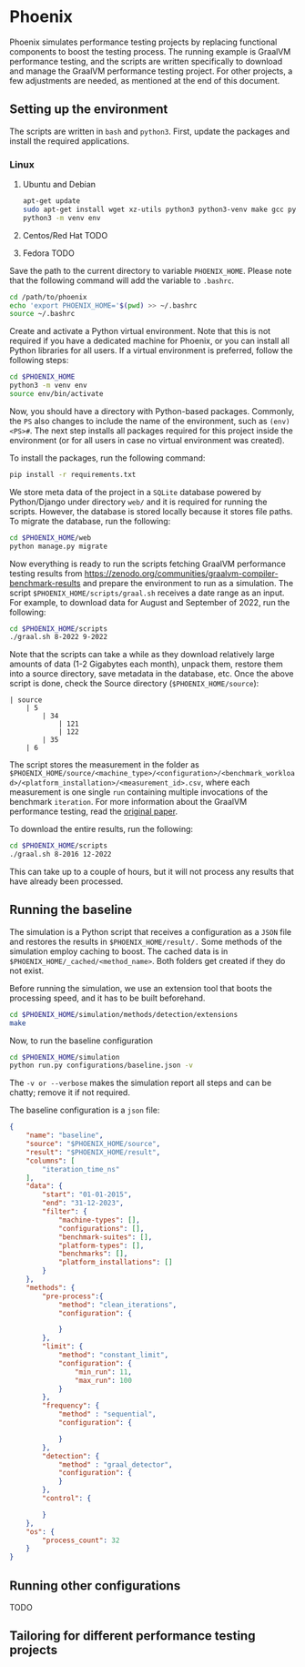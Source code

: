 # Phoenix
Phoenix simulates performance testing projects by replacing functional components to boost the testing process. The running example is GraalVM performance testing, and the scripts are written specifically to download and manage the GraalVM performance testing project. For other projects, a few adjustments are needed, as mentioned at the end of this document. 


## Setting up the environment
The scripts are written in `bash` and `python3`. First, update the packages and install the required applications.
### Linux
1. Ubuntu and Debian
    ```bash
    apt-get update
    sudo apt-get install wget xz-utils python3 python3-venv make gcc python3-dev -y
    python3 -m venv env
    ```

1. Centos/Red Hat
    TODO

1. Fedora
    TODO


Save the path to the current directory to variable `PHOENIX_HOME`. Please note that the following command will add the variable to `.bashrc`.

```bash
cd /path/to/phoenix
echo 'export PHOENIX_HOME='$(pwd) >> ~/.bashrc
source ~/.bashrc
```

Create and activate a Python virtual environment. Note that this is not required if you have a dedicated machine for Phoenix, or you can install all Python libraries for all users. If a virtual environment is preferred, follow the following steps:

```bash
cd $PHOENIX_HOME
python3 -m venv env
source env/bin/activate
```

Now, you should have a directory with Python-based packages. Commonly, the `PS` also changes to include the name of the environment, such as `(env) <PS>#`. The next step installs all packages required for this project inside the environment (or for all users in case no virtual environment was created).

To install the packages, run the following command:

```bash
pip install -r requirements.txt
```

We store meta data of the project in a `SQLite` database powered by Python/Django under directory `web/` and it is required for running the scripts. However, the database is stored locally because it stores file paths. To migrate the database, run the following:

```bash
cd $PHOENIX_HOME/web
python manage.py migrate
```


Now everything is ready to run the scripts fetching GraalVM performance testing results from https://zenodo.org/communities/graalvm-compiler-benchmark-results and prepare the environment to run as a simulation. The script `$PHOENIX_HOME/scripts/graal.sh` receives a date range as an input. For example, to download data for August and September of 2022, run the following:

```bash
cd $PHOENIX_HOME/scripts
./graal.sh 8-2022 9-2022
```

Note that the scripts can take a while as they download relatively large amounts of data (1-2 Gigabytes each month), unpack them, restore them into a source directory, save metadata in the database, etc. Once the above script is done, check the Source directory (`$PHOENIX_HOME/source`):

```
| source
    | 5 
        | 34
            | 121
            | 122
        | 35
    | 6 
```

The script stores the measurement in the folder as `$PHOENIX_HOME/source/<machine_type>/<configuration>/<benchmark_workload>/<platform_installation>/<measurement_id>.csv`, where each measurement is one single `run` containing multiple invocations of the benchmark `iteration`. For more information about the GraalVM performance testing, read the [original paper](https://dl.acm.org/doi/10.1145/3578245.3585025).

To download the entire results, run the following:

```bash
cd $PHOENIX_HOME/scripts
./graal.sh 8-2016 12-2022
```

This can take up to a couple of hours, but it will not process any results that have already been processed.

## Running the baseline
The simulation is a Python script that receives a configuration as a `JSON` file and restores the results in `$PHOENIX_HOME/result/.` Some methods of the simulation employ caching to boost. The cached data is in `$PHOENIX_HOME/_cached/<method_name>`. Both folders get created if they do not exist.

Before running the simulation, we use an extension tool that boots the processing speed, and it has to be built beforehand.
```bash
cd $PHOENIX_HOME/simulation/methods/detection/extensions
make
```

Now, to run the baseline configuration
```bash
cd $PHOENIX_HOME/simulation
python run.py configurations/baseline.json -v
```

The `-v or --verbose` makes the simulation report all steps and can be chatty; remove it if not required. 

The baseline configuration is a `json` file:
```json
{
    "name": "baseline",
    "source": "$PHOENIX_HOME/source",
    "result": "$PHOENIX_HOME/result",
    "columns": [
        "iteration_time_ns"
    ],
    "data": {
        "start": "01-01-2015",
        "end": "31-12-2023",
        "filter": {
            "machine-types": [],
            "configurations": [],
            "benchmark-suites": [],
            "platform-types": [],
            "benchmarks": [],
            "platform_installations": []
        }
    },
    "methods": {
        "pre-process":{
            "method": "clean_iterations",
            "configuration": {

            }
        },
        "limit": {
            "method": "constant_limit",
            "configuration": {
                "min_run": 11,
                "max_run": 100
            }
        },
        "frequency": {
            "method" : "sequential",
            "configuration": {

            }
        },
        "detection": {
            "method" : "graal_detector",
            "configuration": {
            }
        },
        "control": {

        }
    },
    "os": {
        "process_count": 32
    }
}
```





## Running other configurations
TODO

## Tailoring for different performance testing projects
